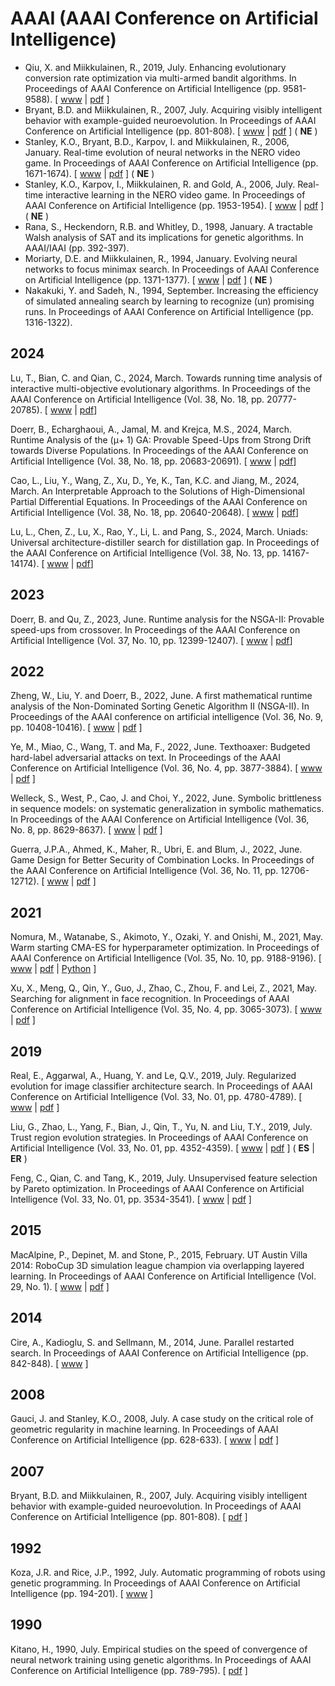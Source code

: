 # AAAI (AAAI Conference on Artificial Intelligence)

* Qiu, X. and Miikkulainen, R., 2019, July. Enhancing evolutionary conversion rate optimization via multi-armed bandit algorithms. In Proceedings of AAAI Conference on Artificial Intelligence (pp. 9581-9588). [ [www](https://ojs.aaai.org/index.php/AAAI/article/view/5019) | [pdf](https://ojs.aaai.org/index.php/AAAI/article/view/5019/4892) ]
* Bryant, B.D. and Miikkulainen, R., 2007, July. Acquiring visibly intelligent behavior with example-guided neuroevolution. In Proceedings of AAAI Conference on Artificial Intelligence (pp. 801-808). [ [www](https://www.aaai.org/Library/AAAI/2007/aaai07-127.php) | [pdf](https://www.aaai.org/Papers/AAAI/2007/AAAI07-127.pdf) ] ( **NE** )
* Stanley, K.O., Bryant, B.D., Karpov, I. and Miikkulainen, R., 2006, January. Real-time evolution of neural networks in the NERO video game. In Proceedings of AAAI Conference on Artificial Intelligence (pp. 1671-1674). [ [www](https://www.aaai.org/Library/AAAI/2006/aaai06-277.php) | [pdf](https://www.aaai.org/Papers/AAAI/2006/AAAI06-277.pdf) ] ( **NE** )
* Stanley, K.O., Karpov, I., Miikkulainen, R. and Gold, A., 2006, July. Real-time interactive learning in the NERO video game. In Proceedings of AAAI Conference on Artificial Intelligence (pp. 1953-1954). [ [www](https://www.aaai.org/Library/AAAI/2006/aaai06-354.php) | [pdf](https://www.aaai.org/Papers/AAAI/2006/AAAI06-354.pdf) ] ( **NE** )
* Rana, S., Heckendorn, R.B. and Whitley, D., 1998, January. A tractable Walsh analysis of SAT and its implications for genetic algorithms. In AAAI/IAAI (pp. 392-397).
* Moriarty, D.E. and Miikkulainen, R., 1994, January. Evolving neural networks to focus minimax search. In Proceedings of AAAI Conference on Artificial Intelligence (pp. 1371-1377). [ [www](https://www.aaai.org/Library/AAAI/1994/aaai94-211.php) | [pdf](https://www.aaai.org/Papers/AAAI/1994/AAAI94-211.pdf) ] ( **NE** )
* Nakakuki, Y. and Sadeh, N., 1994, September. Increasing the efficiency of simulated annealing search by learning to recognize (un) promising runs. In Proceedings of AAAI Conference on Artificial Intelligence (pp. 1316-1322).

## 2024

Lu, T., Bian, C. and Qian, C., 2024, March. Towards running time analysis of interactive multi-objective evolutionary algorithms. In Proceedings of the AAAI Conference on Artificial Intelligence (Vol. 38, No. 18, pp. 20777-20785). [ [www](https://ojs.aaai.org/index.php/AAAI/article/download/30066) | [pdf](https://ojs.aaai.org/index.php/AAAI/article/download/30066/31876)]

Doerr, B., Echarghaoui, A., Jamal, M. and Krejca, M.S., 2024, March. Runtime Analysis of the (μ+ 1) GA: Provable Speed-Ups from Strong Drift towards Diverse Populations. In Proceedings of the AAAI Conference on Artificial Intelligence (Vol. 38, No. 18, pp. 20683-20691). [ [www](https://ojs.aaai.org/index.php/AAAI/article/view/30055) | [pdf](https://ojs.aaai.org/index.php/AAAI/article/view/30055/31857)]

Cao, L., Liu, Y., Wang, Z., Xu, D., Ye, K., Tan, K.C. and Jiang, M., 2024, March. An Interpretable Approach to the Solutions of High-Dimensional Partial Differential Equations. In Proceedings of the AAAI Conference on Artificial Intelligence (Vol. 38, No. 18, pp. 20640-20648). [ [www](https://ojs.aaai.org/index.php/AAAI/article/download/30050) | [pdf](https://ojs.aaai.org/index.php/AAAI/article/download/30050/31849)]

Lu, L., Chen, Z., Lu, X., Rao, Y., Li, L. and Pang, S., 2024, March. Uniads: Universal architecture-distiller search for distillation gap. In Proceedings of the AAAI Conference on Artificial Intelligence (Vol. 38, No. 13, pp. 14167-14174). [ [www](https://ojs.aaai.org/index.php/AAAI/article/download/29327) | [pdf](https://ojs.aaai.org/index.php/AAAI/article/download/29327/30503)]

## 2023

Doerr, B. and Qu, Z., 2023, June. Runtime analysis for the NSGA-II: Provable speed-ups from crossover. In Proceedings of the AAAI Conference on Artificial Intelligence (Vol. 37, No. 10, pp. 12399-12407). [ [www](https://ojs.aaai.org/index.php/AAAI/article/download/26461) | [pdf](https://ojs.aaai.org/index.php/AAAI/article/download/26461/26233)]

## 2022

Zheng, W., Liu, Y. and Doerr, B., 2022, June. A first mathematical runtime analysis of the Non-Dominated Sorting Genetic Algorithm II (NSGA-II). In Proceedings of the AAAI conference on artificial intelligence (Vol. 36, No. 9, pp. 10408-10416). [ [www](https://ojs.aaai.org/index.php/AAAI/article/view/21283) | [pdf](https://ojs.aaai.org/index.php/AAAI/article/view/21283/21032) ]

Ye, M., Miao, C., Wang, T. and Ma, F., 2022, June. Texthoaxer: Budgeted hard-label adversarial attacks on text. In Proceedings of the AAAI Conference on Artificial Intelligence (Vol. 36, No. 4, pp. 3877-3884). [ [www](https://ojs.aaai.org/index.php/AAAI/article/download/20303) | [pdf](https://ojs.aaai.org/index.php/AAAI/article/download/20303/20062) ]

Welleck, S., West, P., Cao, J. and Choi, Y., 2022, June. Symbolic brittleness in sequence models: on systematic generalization in symbolic mathematics. In Proceedings of the AAAI Conference on Artificial Intelligence (Vol. 36, No. 8, pp. 8629-8637). [ [www](https://ojs.aaai.org/index.php/AAAI/article/download/20841) | [pdf](https://ojs.aaai.org/index.php/AAAI/article/download/20841/20600) ]

Guerra, J.P.A., Ahmed, K., Maher, R., Ubri, E. and Blum, J., 2022, June. Game Design for Better Security of Combination Locks. In Proceedings of the AAAI Conference on Artificial Intelligence (Vol. 36, No. 11, pp. 12706-12712). [ [www](https://ojs.aaai.org/index.php/AAAI/article/view/21547) | [pdf](https://ojs.aaai.org/index.php/AAAI/article/view/21547/21296) ]

## 2021

Nomura, M., Watanabe, S., Akimoto, Y., Ozaki, Y. and Onishi, M., 2021, May. Warm starting CMA-ES for hyperparameter optimization. In Proceedings of AAAI Conference on Artificial Intelligence (Vol. 35, No. 10, pp. 9188-9196). [ [www](https://ojs.aaai.org/index.php/AAAI/article/view/17109) | [pdf](https://ojs.aaai.org/index.php/AAAI/article/view/17109/16916) | [Python](https://github.com/CyberAgent/cmaes) ]

Xu, X., Meng, Q., Qin, Y., Guo, J., Zhao, C., Zhou, F. and Lei, Z., 2021, May. Searching for alignment in face recognition. In Proceedings of AAAI Conference on Artificial Intelligence (Vol. 35, No. 4, pp. 3065-3073). [ [www](https://ojs.aaai.org/index.php/AAAI/article/view/16415) | [pdf](https://ojs.aaai.org/index.php/AAAI/article/view/16415/16222) ]

## 2019

Real, E., Aggarwal, A., Huang, Y. and Le, Q.V., 2019, July. Regularized evolution for image classifier architecture search. In Proceedings of AAAI Conference on Artificial Intelligence (Vol. 33, No. 01, pp. 4780-4789). [ [www](https://ojs.aaai.org/index.php/AAAI/article/view/4405) | [pdf](https://ojs.aaai.org/index.php/AAAI/article/view/4405/4283) ]

Liu, G., Zhao, L., Yang, F., Bian, J., Qin, T., Yu, N. and Liu, T.Y., 2019, July. Trust region evolution strategies. In Proceedings of AAAI Conference on Artificial Intelligence (Vol. 33, No. 01, pp. 4352-4359). [ [www](https://ojs.aaai.org/index.php/AAAI/article/view/4345) | [pdf](https://ojs.aaai.org/index.php/AAAI/article/view/4345/4223) ] ( **ES** | **ER** )

Feng, C., Qian, C. and Tang, K., 2019, July. Unsupervised feature selection by Pareto optimization. In Proceedings of AAAI Conference on Artificial Intelligence (Vol. 33, No. 01, pp. 3534-3541). [ [www](https://ojs.aaai.org/index.php/AAAI/article/view/4232) | [pdf](https://ojs.aaai.org/index.php/AAAI/article/view/4232/4110) ]

## 2015

MacAlpine, P., Depinet, M. and Stone, P., 2015, February. UT Austin Villa 2014: RoboCup 3D simulation league champion via overlapping layered learning. In Proceedings of AAAI Conference on Artificial Intelligence (Vol. 29, No. 1). [ [www](https://ojs.aaai.org/index.php/AAAI/article/view/9540) | [pdf](https://ojs.aaai.org/index.php/AAAI/article/view/9540/9399) ]

## 2014

Cire, A., Kadioglu, S. and Sellmann, M., 2014, June. Parallel restarted search. In Proceedings of AAAI Conference on Artificial Intelligence (pp. 842-848). [ [www](https://dl.acm.org/doi/10.5555/2893873.2894004) ]

## 2008

Gauci, J. and Stanley, K.O., 2008, July. A case study on the critical role of geometric regularity in machine learning. In Proceedings of AAAI Conference on Artificial Intelligence (pp. 628-633). [ [www](https://dl.acm.org/doi/10.5555/1620163.1620169) | [pdf](https://www.aaai.org/Papers/AAAI/2008/AAAI08-100.pdf) ]

## 2007

Bryant, B.D. and Miikkulainen, R., 2007, July. Acquiring visibly intelligent behavior with example-guided neuroevolution. In Proceedings of AAAI Conference on Artificial Intelligence (pp. 801-808). [ [pdf](https://www.aaai.org/Papers/AAAI/2007/AAAI07-127.pdf) ]

## 1992

Koza, J.R. and Rice, J.P., 1992, July. Automatic programming of robots using genetic programming. In Proceedings of AAAI Conference on Artificial Intelligence (pp. 194-201). [ [www](https://dl.acm.org/doi/abs/10.5555/1867135.1867166) ]

## 1990

Kitano, H., 1990, July. Empirical studies on the speed of convergence of neural network training using genetic algorithms. In Proceedings of AAAI Conference on Artificial Intelligence (pp. 789-795). [ [pdf](https://www.aaai.org/Papers/AAAI/1990/AAAI90-118.pdf) ]
